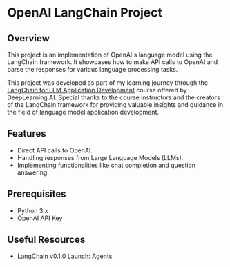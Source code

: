 # OpenAI LangChain Project

## Overview
This project is an implementation of OpenAI's language model using the LangChain framework. It showcases how to make API calls to OpenAI and parse the responses for various language processing tasks.

This project was developed as part of my learning journey through the [LangChain for LLM Application Development](https://learn.deeplearning.ai/courses/langchain) course offered by DeepLearning.AI. Special thanks to the course instructors and the creators of the LangChain framework for providing valuable insights and guidance in the field of language model application development.

## Features
- Direct API calls to OpenAI.
- Handling responses from Large Language Models (LLMs).
- Implementing functionalities like chat completion and question answering.

## Prerequisites
- Python 3.x
- OpenAI API Key

## Useful Resources
- [LangChain v0.1.0 Launch: Agents](https://www.youtube.com/watch?v=08qXj9w-CG4)
